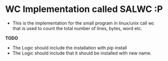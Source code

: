 # WC Implementation called SALWC :P




* This is the implementation for the small program in linux/unix call wc that is used to count the total number of lines, bytes, word etc.


**TODO** 

* The Logic should include the installation with pip install 
* The Logic should include that it should be installed with new name.

